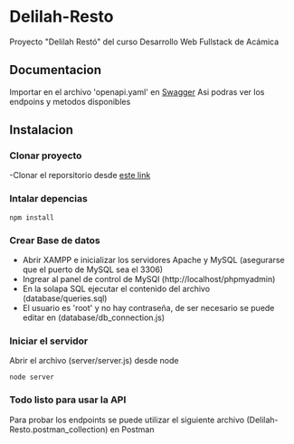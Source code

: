 # Delilah-Resto
Proyecto "Delilah Restó" del curso Desarrollo Web Fullstack de Acámica

## Documentacion
Importar en el archivo 'openapi.yaml' en [Swagger](https://editor.swagger.io)
Asi podras ver los endpoins y metodos disponibles

## Instalacion

### Clonar proyecto

-Clonar el reporsitorio desde [este link](https://github.com/Federico-Barrientos/Delilah-Resto)

### Intalar depencias

```
npm install
```

### Crear Base de datos

- Abrir XAMPP e inicializar los servidores Apache y MySQL (asegurarse que el puerto de MySQL sea el 3306)
- Ingrear al panel de control de MySQl (http://localhost/phpmyadmin)
- En la solapa SQL ejecutar el contenido del archivo (database/queries.sql)
- El usuario es 'root' y no hay contraseña, de ser necesario se puede editar en (database/db_connection.js)

### Iniciar el servidor

Abrir el archivo (server/server.js) desde node

`node server`

### Todo listo para usar la API

Para probar los endpoints se puede utilizar el siguiente archivo (Delilah-Resto.postman_collection) en Postman
